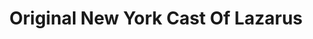 ---
title: "Original New York Cast Of Lazarus"
summary: "None"
slug: "original-new-york-cast-of-lazarus"
image: "original-new-york-cast-of-lazarus.jpg"
apple_music_artist_url: "None"
wikipedia_url: "none"
---